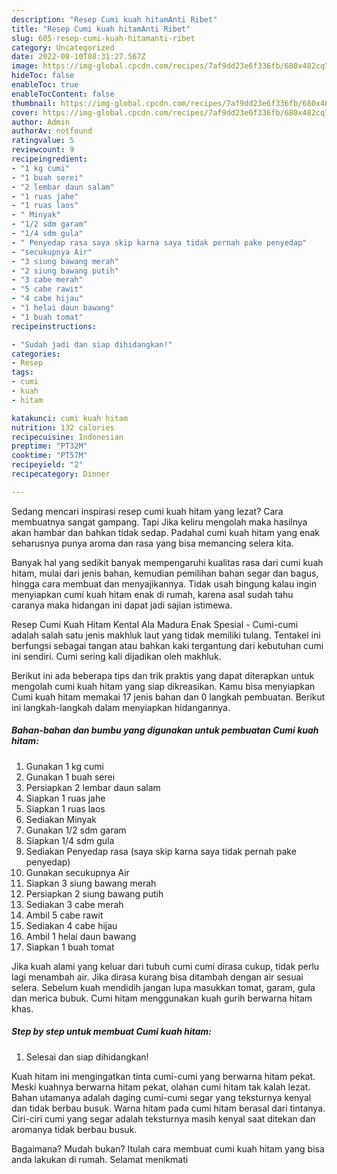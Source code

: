 ```yaml
---
description: "Resep Cumi kuah hitamAnti Ribet"
title: "Resep Cumi kuah hitamAnti Ribet"
slug: 605-resep-cumi-kuah-hitamanti-ribet
category: Uncategorized
date: 2022-08-10T08:31:27.567Z
image: https://img-global.cpcdn.com/recipes/7af9dd23e6f336fb/680x482cq70/cumi-kuah-hitam-foto-resep-utama.jpg
hideToc: false
enableToc: true
enableTocContent: false
thumbnail: https://img-global.cpcdn.com/recipes/7af9dd23e6f336fb/680x482cq70/cumi-kuah-hitam-foto-resep-utama.jpg
cover: https://img-global.cpcdn.com/recipes/7af9dd23e6f336fb/680x482cq70/cumi-kuah-hitam-foto-resep-utama.jpg
author: Admin
authorAv: notfound
ratingvalue: 5
reviewcount: 9
recipeingredient:
- "1 kg cumi"
- "1 buah serei"
- "2 lembar daun salam"
- "1 ruas jahe"
- "1 ruas laos"
- " Minyak"
- "1/2 sdm garam"
- "1/4 sdm gula"
- " Penyedap rasa saya skip karna saya tidak pernah pake penyedap"
- "secukupnya Air"
- "3 siung bawang merah"
- "2 siung bawang putih"
- "3 cabe merah"
- "5 cabe rawit"
- "4 cabe hijau"
- "1 helai daun bawang"
- "1 buah tomat"
recipeinstructions:

- "Sudah jadi dan siap dihidangkan!"
categories:
- Resep
tags:
- cumi
- kuah
- hitam

katakunci: cumi kuah hitam 
nutrition: 132 calories
recipecuisine: Indonesian
preptime: "PT32M"
cooktime: "PT57M"
recipeyield: "2"
recipecategory: Dinner

---
```



Sedang mencari inspirasi resep cumi kuah hitam yang lezat? Cara membuatnya sangat gampang. Tapi Jika keliru mengolah maka hasilnya akan hambar dan bahkan tidak sedap. Padahal cumi kuah hitam yang enak seharusnya punya aroma dan rasa yang bisa memancing selera kita.


Banyak hal yang sedikit banyak mempengaruhi kualitas rasa dari cumi kuah hitam, mulai dari jenis bahan, kemudian pemilihan bahan segar dan bagus, hingga cara membuat dan menyajikannya. Tidak usah bingung kalau ingin menyiapkan cumi kuah hitam enak di rumah, karena asal sudah tahu caranya maka hidangan ini dapat jadi sajian istimewa.

Resep Cumi Kuah Hitam Kental Ala Madura Enak Spesial - Cumi-cumi adalah salah satu jenis makhluk laut yang tidak memiliki tulang. Tentakel ini berfungsi sebagai tangan atau bahkan kaki tergantung dari kebutuhan cumi ini sendiri. Cumi sering kali dijadikan oleh makhluk.


Berikut ini ada beberapa tips dan trik praktis yang dapat diterapkan untuk mengolah cumi kuah hitam yang siap dikreasikan. Kamu bisa menyiapkan Cumi kuah hitam memakai 17 jenis bahan dan 0 langkah pembuatan. Berikut ini langkah-langkah dalam menyiapkan hidangannya.

<!--inarticleads1-->

##### Bahan-bahan dan bumbu yang digunakan untuk pembuatan Cumi kuah hitam:

1. Gunakan 1 kg cumi
1. Gunakan 1 buah serei
1. Persiapkan 2 lembar daun salam
1. Siapkan 1 ruas jahe
1. Siapkan 1 ruas laos
1. Sediakan  Minyak
1. Gunakan 1/2 sdm garam
1. Siapkan 1/4 sdm gula
1. Sediakan  Penyedap rasa (saya skip karna saya tidak pernah pake penyedap)
1. Gunakan secukupnya Air
1. Siapkan 3 siung bawang merah
1. Persiapkan 2 siung bawang putih
1. Sediakan 3 cabe merah
1. Ambil 5 cabe rawit
1. Sediakan 4 cabe hijau
1. Ambil 1 helai daun bawang
1. Siapkan 1 buah tomat


Jika kuah alami yang keluar dari tubuh cumi cumi dirasa cukup, tidak perlu lagi menambah air. Jika dirasa kurang bisa ditambah dengan air sesuai selera. Sebelum kuah mendidih jangan lupa masukkan tomat, garam, gula dan merica bubuk. Cumi hitam menggunakan kuah gurih berwarna hitam khas. 

<!--inarticleads2-->

##### Step by step untuk membuat Cumi kuah hitam:


1. Selesai dan siap dihidangkan!

Kuah hitam ini mengingatkan tinta cumi-cumi yang berwarna hitam pekat. Meski kuahnya berwarna hitam pekat, olahan cumi hitam tak kalah lezat. Bahan utamanya adalah daging cumi-cumi segar yang teksturnya kenyal dan tidak berbau busuk. Warna hitam pada cumi hitam berasal dari tintanya. Ciri-ciri cumi yang segar adalah teksturnya masih kenyal saat ditekan dan aromanya tidak berbau busuk. 

Bagaimana? Mudah bukan? Itulah cara membuat cumi kuah hitam yang bisa anda lakukan di rumah. Selamat menikmati
